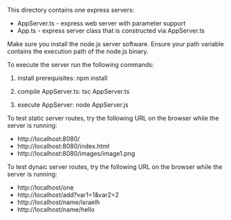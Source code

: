 This directory contains one express servers:
* AppServer.ts - express web server with parameter support
* App.ts - express server class that is constructed via AppServer.ts

Make sure you install the node.js server software.  Ensure your path variable contains the execution path of the node.js binary.

To execute the server run the following commands:

1. install prerequisites: npm install

2. compile AppServer.ts: tsc AppServer.ts

3. execute AppServer: node AppServer.js

To test static server routes, try the following URL on the browser while the server is running:
* http://localhost:8080/
* http://localhost:8080/index.html
* http://localhost:8080/images/image1.png

To test dynaic server routes, try the following URL on the browser while the server is running:
* http://localhost/one
* http://localhost/add?var1=1&var2=2
* http://localhost/name/israelh
* http://localhost/name/hello